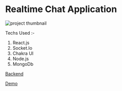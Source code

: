 # Realtime Chat Application

![project thumbnail](https://portfolio-next-js-iota.vercel.app/_next/image?url=%2Fassets%2Fchatapp.png&w=1920&q=75)

Techs Used :- 

1. React.js
2. Socket.Io
3. Chakra UI
4. Node.js
5. MongoDb



[Backend](https://github.com/Devil5614737/chat-app-backend-2)

[Demo](https://merry-madeleine-8c62a1.netlify.app/)
